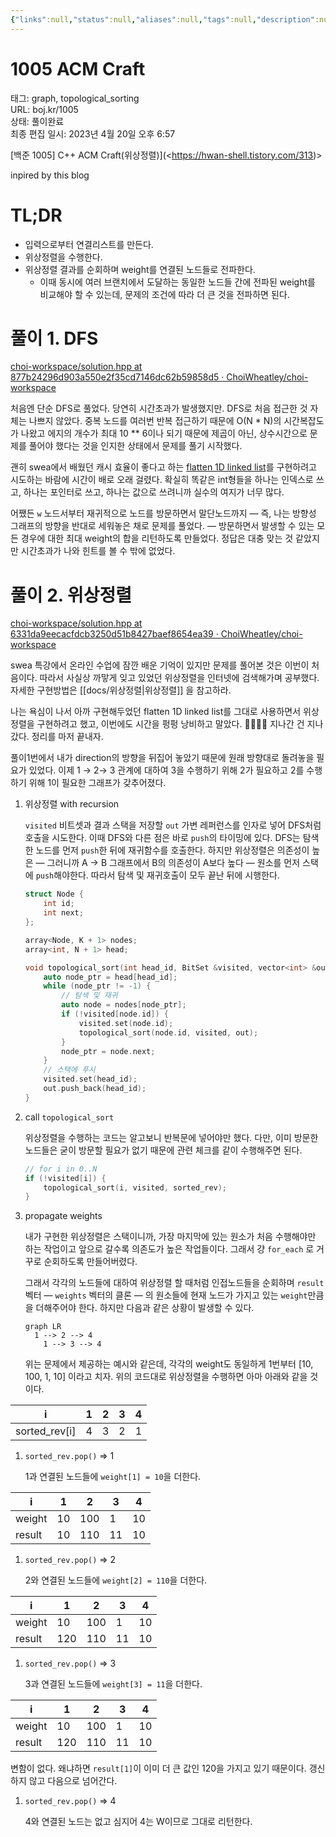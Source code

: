 ```yaml
---
{"links":null,"status":null,"aliases":null,"tags":null,"description":null,"title":"1005 ACM Craft","created":"2023-08-23T00:03:37","updated":"2025-01-01T22:15:07","dg-publish":true,"permalink":"/docs/algorithms/1005-acm-craft/","dgPassFrontmatter":true}
---
```



# 1005 ACM Craft

태그: graph, topological_sorting  
URL: boj.kr/1005  
상태: 풀이완료  
최종 편집 일시: 2023년 4월 20일 오후 6:57

[백준 1005] C++ ACM Craft(위상정렬)](<<https://hwan-shell.tistory.com/313>)>

inpired by this blog

# TL;DR

- 입력으로부터 연결리스트를 만든다.
- 위상정렬을 수행한다.
- 위상정렬 결과를 순회하며 weight를 연결된 노드들로 전파한다.
    - 이때 동시에 여러 브랜치에서 도달하는 동일한 노드들 간에 전파된 weight를 비교해야 할 수 있는데, 문제의 조건에 따라 더 큰 것을 전파하면 된다.

# 풀이 1. DFS

[choi-workspace/solution.hpp at 877b24296d903a550e2f35cd7146dc62b59858d5 · ChoiWheatley/choi-workspace](https://github.com/ChoiWheatley/choi-workspace/blob/877b24296d903a550e2f35cd7146dc62b59858d5/ALGORITHMS/bak/problem/1005/solution.hpp)

처음엔 단순 DFS로 풀었다. 당연히 시간초과가 발생했지만. DFS로 처음 접근한 것 자체는 나쁘지 않았다. 중복 노드를 여러번 반복 접근하기 때문에 O(N * N)의 시간복잡도가 나왔고 에지의 개수가 최대 10 ** 6이나 되기 때문에 제곱이 아닌, 상수시간으로 문제를 풀어야 했다는 것을 인지한 상태에서 문제를 풀기 시작했다.

괜히 swea에서 배웠던 캐시 효율이 좋다고 하는 [flatten 1D linked list](https://www.notion.so/graph-29f71a5029ec4983b6adb834e17c137a?pvs=21)를 구현하려고 시도하는 바람에 시간이 배로 오래 걸렸다. 확실히 똑같은 int형들을 하나는 인덱스로 쓰고, 하나는 포인터로 쓰고, 하나는 값으로 쓰려니까 실수의 여지가 너무 많다. 

어쨌든 `w` 노드서부터 재귀적으로 노드를 방문하면서 말단노드까지 — 즉, 나는 방향성 그래프의 방향을 반대로 세워놓은 채로 문제를 풀었다. — 방문하면서 발생할 수 있는 모든 경우에 대한 최대 weight의 합을 리턴하도록 만들었다. 정답은 대충 맞는 것 같았지만 시간초과가 나와 힌트를 볼 수 밖에 없었다.

# 풀이 2. 위상정렬

[choi-workspace/solution.hpp at 6331da9eecacfdcb3250d51b8427baef8654ea39 · ChoiWheatley/choi-workspace](https://github.com/ChoiWheatley/choi-workspace/blob/6331da9eecacfdcb3250d51b8427baef8654ea39/ALGORITHMS/bak/problem/1005/solution.hpp)

swea 특강에서 온라인 수업에 잠깐 배운 기억이 있지만 문제를 풀어본 것은 이번이 처음이다. 따라서 사실상 까맣게 잊고 있었던 위상정렬을 인터넷에 검색해가며 공부했다. 자세한 구현방법은 [[docs/위상정렬\|위상정렬]] 을 참고하라.

나는 욕심이 나서 아까 구현해두었던 flatten 1D linked list를 그대로 사용하면서 위상정렬을 구현하려고 했고, 이번에도 시간을 펑펑 낭비하고 말았다. 💸💸💸💸 지나간 건 지나갔다. 정리를 마저 끝내자. 

풀이1번에서 내가 direction의 방향을 뒤집어 놓았기 때문에 원래 방향대로 돌려놓을 필요가 있었다. 이제 1 → 2→ 3 관계에 대하여 3을 수행하기 위해 2가 필요하고 2를 수행하기 위해 1이 필요한 그래프가 갖추어졌다. 

1. 위상정렬 with recursion
    
    `visited` 비트셋과 결과 스택을 저장할 `out` 가변 레퍼런스를 인자로 넣어 DFS처럼 호출을 시도한다. 이때 DFS와 다른 점은 바로 `push`의 타이밍에 있다. DFS는 탐색한 노드를 먼저 `push`한 뒤에 재귀함수를 호출한다. 하지만 위상정렬은 의존성이 높은 — 그러니까 A → B 그래프에서 B의 의존성이 A보다 높다 — 원소를 먼저 스택에 `push`해야한다. 따라서 탐색 및 재귀호출이 모두 끝난 뒤에 시행한다.

    ```cpp
    struct Node {
    	int id;
    	int next;
    };
    
    array<Node, K + 1> nodes;
    array<int, N + 1> head;
    
    void topological_sort(int head_id, BitSet &visited, vector<int> &out) {
    	auto node_ptr = head[head_id];
    	while (node_ptr != -1) {
    		// 탐색 및 재귀
    		auto node = nodes[node_ptr]; 
    		if (!visited[node.id]) {
    			visited.set(node.id);
    			topological_sort(node.id, visited, out);
    		}
    		node_ptr = node.next;
    	}
    	// 스택에 푸시
    	visited.set(head_id);
    	out.push_back(head_id);
    }
    ```

2. call `topological_sort`
    
    위상정렬을 수행하는 코드는 알고보니 반복문에 넣어야만 했다. 다만, 이미 방문한 노드들은 굳이 방문할 필요가 없기 때문에 관련 체크를 같이 수행해주면 된다.

    ```cpp
    // for i in 0..N
    if (!visited[i]) {
    	topological_sort(i, visited, sorted_rev);
    }
    ```

3. propagate weights
    
    내가 구현한 위상정렬은 스택이니까, 가장 마지막에 있는 원소가 처음 수행해야만 하는 작업이고 앞으로 갈수록 의존도가 높은 작업들이다. 그래서 걍 `for_each` 로 거꾸로 순회하도록 만들어버렸다. 
    
    그래서 각각의 노드들에 대하여 위상정렬 할 때처럼 인접노드들을 순회하며 `result` 벡터 — `weights` 벡터의 클론 — 의 원소들에 현재 노드가 가지고 있는 `weight`만큼을 더해주어야 한다. 하지만 다음과 같은 상황이 발생할 수 있다.

    ```mermaid
    graph LR
      1 --> 2 --> 4
    	1 --> 3 --> 4
    ```

    위는 문제에서 제공하는 예시와 같은데, 각각의 weight도 동일하게 1번부터 [10, 100, 1, 10] 이라고 치자. 위의 코드대로 위상정렬을 수행하면 아마 아래와 같을 것이다.

| i | 1 | 2 | 3 | 4 |  
| --- | --- | --- | --- | --- |  
| sorted_rev[i] | 4 | 3 | 2 | 1 |  

1. `sorted_rev.pop()` ⇒ 1
	
	1과 연결된 노드들에 `weight[1] = 10`을 더한다.

| i | 1 | 2 | 3 | 4 |  
| --- | --- | --- | --- | --- |  
| weight | 10 | 100 | 1 | 10 |  
| result | 10 | 110 | 11 | 10 |  

1. `sorted_rev.pop()` ⇒ 2
	
	2와 연결된 노드들에 `weight[2] = 110`을 더한다.

| i | 1 | 2 | 3 | 4 |  
| --- | --- | --- | --- | --- |  
| weight | 10 | 100 | 1 | 10 |  
| result | 120 | 110 | 11 | 10 |  

1. `sorted_rev.pop()` ⇒ 3
	
	3과 연결된 노드들에 `weight[3] = 11`을 더한다.

| i | 1 | 2 | 3 | 4 |  
| --- | --- | --- | --- | --- |  
| weight | 10 | 100 | 1 | 10 |  
| result | 120 | 110 | 11 | 10 |

변함이 없다. 왜냐하면 `result[1]`이 이미 더 큰 값인 120을 가지고 있기 때문이다. 갱신하지 않고 다음으로 넘어간다.
	
1. `sorted_rev.pop()` ⇒ 4
	
	4와 연결된 노드는 없고 심지어 4는 W이므로 그대로 리턴한다.
